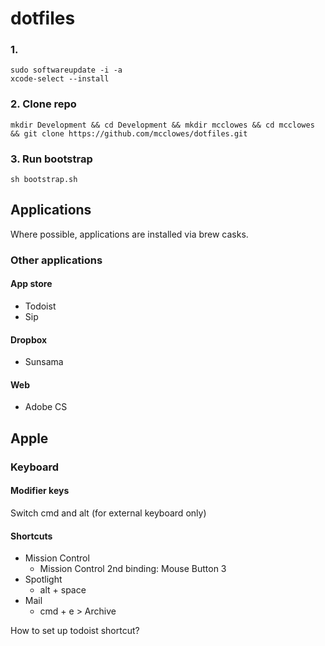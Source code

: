 # dotfiles

### 1. 

```
sudo softwareupdate -i -a
xcode-select --install
```

### 2. Clone repo

```
mkdir Development && cd Development && mkdir mcclowes && cd mcclowes && git clone https://github.com/mcclowes/dotfiles.git
```

### 3. Run bootstrap

`sh bootstrap.sh`

## Applications

Where possible, applications are installed via brew casks.

### Other applications

#### App store
- Todoist
- Sip

#### Dropbox
- Sunsama

#### Web
- Adobe CS

## Apple

### Keyboard

#### Modifier keys
Switch cmd and alt (for external keyboard only)

#### Shortcuts
- Mission Control
    + Mission Control 2nd binding: Mouse Button 3
- Spotlight
    + alt + space
- Mail
    + cmd + e > Archive

How to set up todoist shortcut?
